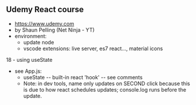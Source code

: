 ## Udemy React course
  - https://www.udemy.com
  - by Shaun Pelling (Net Ninja - YT)
  - environment:
    - update node
    - vscode extensions: live server, es7 react..., material icons

18 - using useState
  - see App.js:
    - useState -- built-in react 'hook' -- see comments
    - Note: in dev tools, name only updates on SECOND click because this is due to how react  schedules updates; console.log runs before the update.